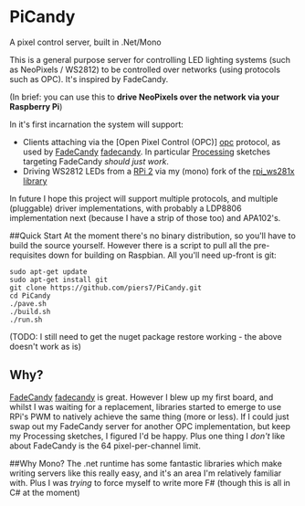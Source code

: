 # PiCandyA pixel control server, built in .Net/MonoThis is a general purpose server for controlling LED lighting systems (such as NeoPixels / WS2812) to be controlled over networks (using protocols such as OPC). It's inspired by FadeCandy.(In brief: you can use this to **drive NeoPixels over the network via your Raspberry Pi**)In it's first incarnation the system will support:- Clients attaching via the [Open Pixel Control (OPC)] [opc] protocol, as used by [FadeCandy] [fadecandy]. In particular [Processing] sketches targeting FadeCandy _should just work_.- Driving WS2812 LEDs from a [RPi 2][rpi] via my (mono) fork of the [rpi_ws281x library](https://github.com/piers7/rpi_ws281x/tree/master/mono)In future I hope this project will support multiple protocols, and multiple (pluggable) driver implementations, with probably a LDP8806 implementation next (because I have a strip of those too) and APA102's.##Quick StartAt the moment there's no binary distribution, so you'll have to build the source yourself. However there is a script to pull all the pre-requisites down for building on Raspbian. All you'll need up-front is git:    sudo apt-get update    sudo apt-get install git    git clone https://github.com/piers7/PiCandy.git    cd PiCandy    ./pave.sh    ./build.sh    ./run.sh(TODO: I still need to get the nuget package restore working - the above doesn't work as is)## Why?[FadeCandy] [fadecandy] is great. However I blew up my first board, and whilst I was waiting for a replacement, libraries started to emerge to use RPi's PWM to natively achieve the same thing (more or less). If I could just swap out my FadeCandy server for another OPC implementation, but keep my Processing sketches, I figured I'd be happy. Plus one thing I *don't* like about FadeCandy is the 64 pixel-per-channel limit.##Why Mono?The .net runtime has some fantastic libraries which make writing servers like this really easy, and it's an area I'm relatively familiar with. Plus I was _trying_ to force myself to write more F# (though this is all in C# at the moment)[opc]: http://openpixelcontrol.org/[FadeCandy]: https://github.com/scanlime/fadecandy[Processing]: https://processing.org/[rpi]: http://raspberrypi.org